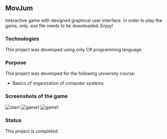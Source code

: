 ## MovJum

Interactive game with designed graphical user interface.
In order to play the game, only .exe file needs to be downloaded. Enjoy!

### Technologies

This project was developed using only C# programming language.

### Purpose

This project was developed for the following university course:
* Basics of organization of computer systems

### Screenshots of the game

![start](https://user-images.githubusercontent.com/44722312/125033730-fb89f680-e08f-11eb-8b7f-991a75c645a4.png)
![game1](https://user-images.githubusercontent.com/44722312/125033774-093f7c00-e090-11eb-85fd-8832cf2550e1.png)
![game1](https://user-images.githubusercontent.com/44722312/125033774-093f7c00-e090-11eb-85fd-8832cf2550e1.png)

### Status

This project is completed.
